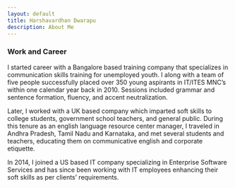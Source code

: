 ```yaml
---
layout: default
title: Harshavardhan Dwarapu
description: About Me
---
```


### Work and Career

I started career with a Bangalore based training company that specializes in communication skills training for unemployed youth. I along with a team of five people successfully placed over 350 young aspirants in IT/ITES MNC’s within one calendar year back in 2010. Sessions included grammar and sentence formation, fluency, and accent neutralization.

Later, I worked with a UK based company which imparted soft skills to college students, government school teachers, and general public. During this tenure as an english language resource center manager, I traveled in Andhra Pradesh, Tamil Nadu and Karnataka, and met several students and teachers, educating them on communicative english and corporate etiquette.

In 2014, I joined a US based IT company specializing in Enterprise Software Services and has since been working with IT employees enhancing their soft skills as per clients’ requirements.